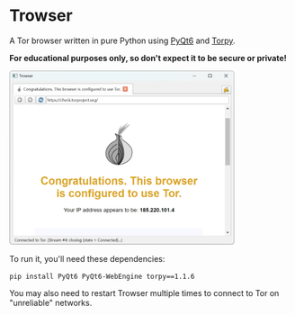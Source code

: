 # Trowser
A Tor browser written in pure Python using <a href="https://pypi.org/project/PyQt6/">PyQt6</a> and <a href="https://pypi.org/project/torpy/">Torpy</a>.

<strong>For educational purposes only, so don't expect it to be secure or private!</strong>

<img src="screenshot.png" width="400">

To run it, you'll need these dependencies:
```
pip install PyQt6 PyQt6-WebEngine torpy==1.1.6
```
You may also need to restart Trowser multiple times to connect to Tor on "unreliable" networks.
